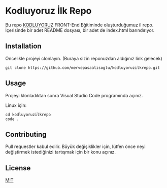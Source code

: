 # Kodluyoruz İlk Repo

Bu repo [KODLUYORUZ](https://www.kodluyoruz.org/) FRONT-End Eğitiminde oluşturduğumuz il repo. İçerisinde bir adet README dosyası, bir adet de index.html barındırıyor.


## Installation

Öncelikle projeyi clonlayın. (Buraya sizin reponuzdan aldığınız link gelecek)

```
git clone https://github.com/mervepasaalisoglu/kodluyoruzilkrepo.git
```



## Usage 

Projeyi klonladıktan sonra Visual Studio Code programında açınız.

Linux için:

```
cd kodluyoruzilkrepo
code .
```



## Contributing

Pull requestler kabul edilir. Büyük değişiklikler için, lütfen önce neyi değiştirmek istediğinizi tartışmak için bir konu açınız.

## License

[MIT](LICENSE)